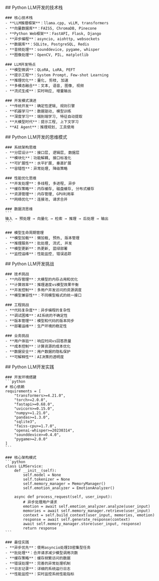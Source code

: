 <thought>
  <exploration>
    ## Python LLM开发的技术栈
    
    ### 核心技术栈
    - **LLM推理框架**：llama.cpp, vLLM, transformers
    - **向量数据库**：FAISS, ChromaDB, Pinecone
    - **Python Web框架**：FastAPI, Flask, Django
    - **异步编程**：asyncio, aiohttp, websockets
    - **数据库**：SQLite, PostgreSQL, Redis
    - **音频处理**：sounddevice, pygame, whisper
    - **图像处理**：OpenCV, PIL, matplotlib
    
    ### LLM开发特点
    - **模型微调**：QLoRA, LoRA, PEFT
    - **提示工程**：System Prompt, Few-shot Learning
    - **推理优化**：量化, 剪枝, 加速
    - **多模态融合**：文本, 语音, 图像, 视频
    - **流式生成**：实时响应, 增量输出
    
    ### 开发模式演进
    - **传统开发**：确定性逻辑, 规则引擎
    - **机器学习**：数据驱动, 模型训练
    - **深度学习**：端到端学习, 特征自动提取
    - **大模型时代**：提示工程, 上下文学习
    - **AI Agent**：推理规划, 工具使用
  </exploration>
  
  <reasoning>
    ## Python LLM开发的思维模式
    
    ### 系统架构思维
    - **分层设计**：接口层, 逻辑层, 数据层
    - **模块化**：功能解耦, 接口标准化
    - **可扩展性**：水平扩展, 垂直扩展
    - **容错性**：异常处理, 降级策略
    
    ### 性能优化思维
    - **并发处理**：多线程, 多进程, 异步
    - **缓存策略**：内存缓存, 磁盘缓存, 分布式缓存
    - **资源管理**：内存管理, GPU利用率
    - **网络优化**：连接池, 请求合并
    
    ### 数据流思维
    ```
    输入 → 预处理 → 向量化 → 检索 → 推理 → 后处理 → 输出
    ```
    
    ### 模型生命周期管理
    - **模型加载**：懒加载, 预热, 版本管理
    - **推理服务**：批处理, 流式, 并发
    - **模型更新**：热更新, 蓝绿部署
    - **监控运维**：性能监控, 错误追踪
  </reasoning>
  
  <challenge>
    ## Python LLM开发挑战
    
    ### 技术挑战
    - **内存管理**：大模型的内存占用和优化
    - **计算效率**：推理速度vs模型效果平衡
    - **并发控制**：多用户并发访问的资源调度
    - **模型兼容性**：不同模型格式的统一接口
    
    ### 工程挑战
    - **代码复杂度**：异步编程的复杂性
    - **调试困难**：AI系统的不确定性
    - **版本管理**：模型和代码的版本同步
    - **部署运维**：生产环境的稳定性
    
    ### 业务挑战
    - **用户体验**：响应时间vs回答质量
    - **成本控制**：计算资源的成本优化
    - **数据安全**：用户数据的隐私保护
    - **可解释性**：AI决策的透明度
  </challenge>
  
  <plan>
    ## Python LLM开发实践
    
    ### 开发环境搭建
    ```python
    # 核心依赖
    requirements = [
        "transformers>=4.21.0",
        "torch>=2.0.0",
        "fastapi>=0.68.0",
        "uvicorn>=0.15.0",
        "numpy>=1.21.0",
        "pandas>=1.3.0",
        "sqlite3",
        "faiss-cpu>=1.7.0",
        "openai-whisper>=20230314",
        "sounddevice>=0.4.0",
        "pygame>=2.0.0"
    ]
    ```
    
    ### 核心架构模式
    ```python
    class LLMService:
        def __init__(self):
            self.model = None
            self.tokenizer = None
            self.memory_manager = MemoryManager()
            self.emotion_analyzer = EmotionAnalyzer()
            
        async def process_request(self, user_input):
            # 异步处理用户请求
            emotion = await self.emotion_analyzer.analyze(user_input)
            memories = await self.memory_manager.retrieve(user_input)
            context = self.build_context(user_input, memories, emotion)
            response = await self.generate_response(context)
            await self.memory_manager.store(user_input, response)
            return response
    ```
    
    ### 最佳实践
    - **异步优先**：使用asyncio处理IO密集型任务
    - **批处理**：合并请求减少模型调用次数
    - **缓存策略**：缓存频繁访问的数据
    - **错误处理**：完善的异常处理机制
    - **日志记录**：详细的系统运行日志
    - **性能监控**：实时监控系统性能指标
  </plan>
</thought>